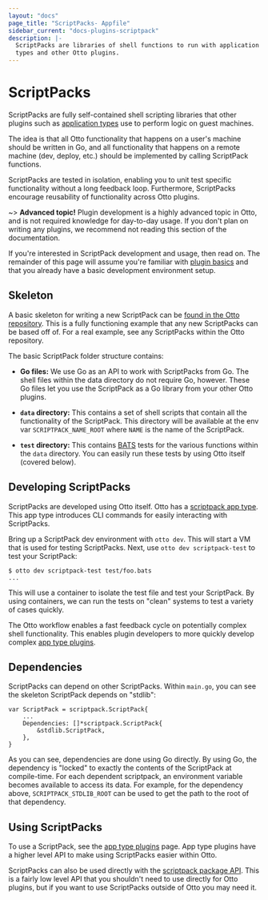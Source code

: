 ```yaml
---
layout: "docs"
page_title: "ScriptPacks- Appfile"
sidebar_current: "docs-plugins-scriptpack"
description: |-
  ScriptPacks are libraries of shell functions to run with application
  types and other Otto plugins.
---
```


# ScriptPacks

ScriptPacks are fully self-contained shell scripting libraries that
other plugins such as [application types](/docs/plugins/app.html)
use to perform logic on guest machines.

The idea is that all Otto functionality that happens on a user's machine
should be written in Go, and all functionality that happens on a remote
machine (dev, deploy, etc.) should be implemented by calling ScriptPack
functions.

ScriptPacks are tested in isolation, enabling you to unit test specific
functionality without a long feedback loop. Furthermore, ScriptPacks
encourage reusability of functionality across Otto plugins.

~> **Advanced topic!** Plugin development is a highly advanced topic in
   Otto, and is not required knowledge for day-to-day usage. If you don't plan
   on writing any plugins, we recommend not reading this section of the
   documentation.

If you're interested in ScriptPack development and usage, then read on. The
remainder of this page will assume you're familiar with
[plugin basics](/docs/plugins/basics.html)
and that you already have a basic development environment setup.

## Skeleton

A basic skeleton for writing a new ScriptPack can be
[found in the Otto repository](https://github.com/hashicorp/otto/tree/master/builtin/scriptpack/skeleton). This is a fully functioning example that any new ScriptPacks
can be based off of. For a real example, see any ScriptPacks within the
Otto repository.

The basic ScriptPack folder structure contains:

  * **Go files:** We use Go as an API to work with ScriptPacks from
    Go. The shell files within the data directory do not require Go, however.
    These Go files let you use the ScriptPack as a Go library from your
    other Otto plugins.

  * **`data` directory:** This contains a set of shell scripts that contain
    all the functionality of the ScriptPack. This directory will be available
    at the env var `SCRIPTPACK_NAME_ROOT` where `NAME` is the name of the
    ScriptPack.

  * **`test` directory:** This contains
    [BATS](https://github.com/sstephenson/bats) tests for the various
    functions within the `data` directory. You can easily run these tests
    by using Otto itself (covered below).

## Developing ScriptPacks

ScriptPacks are developed using Otto itself. Otto has a
[scriptpack app type](/docs/apps/scriptpack). This app type introduces
CLI commands for easily interacting with ScriptPacks.

Bring up a ScriptPack dev environment with `otto dev`. This will start
a VM that is used for testing ScriptPacks. Next, use `otto dev scriptpack-test`
to test your ScriptPack:

    $ otto dev scriptpack-test test/foo.bats
    ...

This will use a container to isolate the test file and test your ScriptPack. By
using containers, we can run the tests on "clean" systems to test a variety
of cases quickly.

The Otto workflow enables a fast feedback cycle on potentially complex
shell functionality. This enables plugin developers to more quickly develop
complex [app type plugins](/docs/plugins/app.html).

## Dependencies

ScriptPacks can depend on other ScriptPacks. Within `main.go`, you can
see the skeleton ScriptPack depends on "stdlib":

    var ScriptPack = scriptpack.ScriptPack{
        ...
        Dependencies: []*scriptpack.ScriptPack{
            &stdlib.ScriptPack,
        },
    }


As you can see, dependencies are done using Go directly. By using Go,
the dependency is "locked" to exactly the contents of the ScriptPack at
compile-time. For each dependent scriptpack, an environment variable
becomes available to access its data. For example, for the dependency above,
`SCRIPTPACK_STDLIB_ROOT` can be used to get the path to the root of that
dependency.

## Using ScriptPacks

To use a ScriptPack, see the [app type plugins](/docs/plugins/app.html)
page. App type plugins have a higher level API to make using ScriptPacks
easier within Otto.

ScriptPacks can also be used directly with the
[scriptpack package API](https://github.com/hashicorp/otto/tree/master/scriptpack).
This is a fairly low level API that you shouldn't need to use directly
for Otto plugins, but if you want to use ScriptPacks outside of Otto you
may need it.
